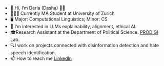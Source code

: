 - 👋 Hi, I’m Daria (Dasha) 💙💛
- 👩🏻‍🎓 Currently MA Student at University of Zurich
- 🖥️ Major: Computational Linguistics; Minor: CS
- 👀 I’m interested in LLMs explainability, alignment, ethical AI.
- 🎓Research Assistant at the Department of Political Science. [PRODIGI](https://democracy.dsi.uzh.ch/project/problem-definition-in-the-digital-democracy/) Lab.
- 🔍I work on projects connected with disinformation detection and hate speech identification.
- 📫 How to reach me [LinkedIn](www.linkedin.com/in/dariastetsenko)

<!---
DaryaTereshchenko/DaryaTereshchenko is a ✨ special ✨ repository because its `README.md` (this file) appears on your GitHub profile.
You can click the Preview link to take a look at your changes.
--->
